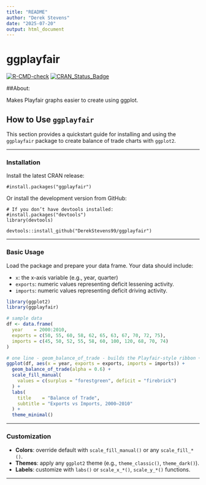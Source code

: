 ```yaml
---
title: "README"
author: "Derek Stevens"
date: "2025-07-20"
output: html_document
---
```


# ggplayfair
  
<!-- badges: start -->
[![R-CMD-check](https://github.com/DerekStevens99/ggplayfair/actions/workflows/R-CMD-check.yaml/badge.svg)](https://github.com/DerekStevens99/ggplayfair/actions/workflows/R-CMD-check.yaml)
[![CRAN_Status_Badge](https://www.r-pkg.org/badges/version/ggplayfair)](https://CRAN.R-project.org/package=ggplayfair)
<!-- badges: end -->

##About:

Makes Playfair graphs easier to create using ggplot.

## How to Use `ggplayfair`

This section provides a quickstart guide for installing and using the `ggplayfair` package to create balance of trade charts with `ggplot2`.

---

### Installation

Install the latest CRAN release:

```{r}
#install.packages("ggplayfair")
```

Or install the development version from GitHub:

```{r}
# If you don’t have devtools installed:
#install.packages("devtools")
library(devtools)

devtools::install_github("DerekStevens99/ggplayfair")
```

---

### Basic Usage

Load the package and prepare your data frame. Your data should include:

- `x`: the x-axis variable (e.g., year, quarter)
- `exports`: numeric values representing deficit lessening activity.
- `imports`: numeric values representing deficit driving activity.

```r
library(ggplot2)
library(ggplayfair)

# sample data
df <- data.frame(
  year    = 2000:2010,
  exports = c(50, 55, 60, 58, 62, 65, 63, 67, 70, 72, 75),
  imports = c(45, 50, 52, 55, 58, 60, 100, 120, 68, 70, 74)
)

# one line - geom_balance_of_trade - builds the Playfair‐style ribbon + lines + points
ggplot(df, aes(x = year, exports = exports, imports = imports)) +
  geom_balance_of_trade(alpha = 0.6) +
  scale_fill_manual(
    values = c(surplus = "forestgreen", deficit = "firebrick")
  ) +
  labs(
    title    = "Balance of Trade",
    subtitle = "Exports vs Imports, 2000–2010"
  ) +
  theme_minimal()
```

---

### Customization

- **Colors**: override default with `scale_fill_manual()` or any `scale_fill_*()`.
- **Themes**: apply any `ggplot2` theme (e.g., `theme_classic()`, `theme_dark()`).
- **Labels**: customize with `labs()` or `scale_x_*()`, `scale_y_*()` functions.

---

